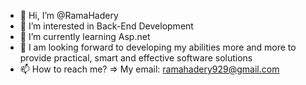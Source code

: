 - 👋 Hi, I’m @RamaHadery
- 👀 I’m interested in Back-End Development
- 🌱 I’m currently learning Asp.net 
- 💞️ I am looking forward to developing my abilities more and more to provide practical, smart and effective software solutions
- 📫 How to reach me? => My email: ramahadery929@gmail.com
